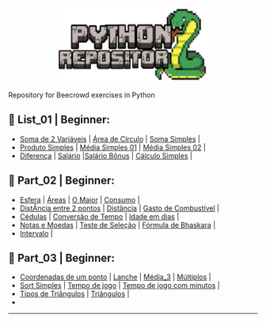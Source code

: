 <div align="center">
  <img src="https://github.com/Paulo-if/Paython/blob/main/Pythonfds.png" alt="IMG" width="300" height="150">
</div>
 
Repository for Beecrowd exercises in Python

## 🐍 List_01 | Beginner:

  - [Soma de 2 Variáveis](https://github.com/Paulo-if/Paython/blob/main/List_01/01_B%C3%A1sico1.py)  |  [Área de Circulo](https://github.com/Paulo-if/Paython/blob/main/List_01/02_%C3%81rea_de_circulo.py) | [Soma Simples](https://github.com/Paulo-if/Paython/blob/main/List_01/03_Soma_Simples.py) |
  - [Produto Simples](https://github.com/Paulo-if/Paython/blob/main/List_01/04_Produto_Simples.py) | [Média Simples 01](https://github.com/Paulo-if/Paython/blob/main/List_01/05_M%C3%A9dia_1.py) | [Média Simples 02](https://github.com/Paulo-if/Paython/blob/main/List_01/06_M%C3%A9dia_2.py) |
  - [Diferença](https://github.com/Paulo-if/Paython/blob/main/List_01/07_Diferen%C3%A7a.py) | [Salário](https://github.com/Paulo-if/Paython/blob/main/List_01/08_Sal%C3%A1rio.py) |[Salário Bônus](https://github.com/Paulo-if/Paython/blob/main/List_01/09_Sal%C3%A1rio_B%C3%B4nus.py) | [Cálculo Simples](https://github.com/Paulo-if/Paython/blob/main/List_01/10_C%C3%A1lculo_Simples.py) |

## 🐍 Part_02 | Beginner:
  
  - [Esfera](https://github.com/Paulo-if/Paython/blob/main/List_01/11_Esfera.py) | [Áreas](https://github.com/Paulo-if/Paython/blob/main/List_01/12_%C3%81reas.py) | [O Maior](https://github.com/Paulo-if/Paython/blob/main/List_01/13_O_Maior.py) | [Consumo](https://github.com/Paulo-if/Paython/blob/main/List_01/14_Consumo.py) |
  - [DistÂncia entre 2 pontos](https://github.com/Paulo-if/Paython/blob/main/List_01/15_Dist%C3%A2ncia_entre_2_pontos.py) | [Distância](https://github.com/Paulo-if/Paython/blob/main/List_01/16_Dist%C3%A2ncia.py) | [Gasto de Combustível](https://github.com/Paulo-if/Paython/blob/main/List_01/17_Gasto_Combust%C3%ADvel.py) |
  - [Cédulas](https://github.com/Paulo-if/Paython/blob/main/List_01/18_C%C3%A9dulas.py) | [Conversão de Tempo](https://github.com/Paulo-if/Paython/blob/main/List_01/19_Convers%C3%A3o_tempo.py) | [Idade em dias](https://github.com/Paulo-if/Paython/blob/main/List_01/20_Idade_dias.py) |
  - [Notas e Moedas](https://github.com/Paulo-if/Paython/blob/main/List_01/21_Notas_Moedas.py) | [Teste de Seleção](https://github.com/Paulo-if/Paython/blob/main/List_01/22_Teste_Sele%C3%A7%C3%A3o1.py) | [Fórmula de Bhaskara](https://github.com/Paulo-if/Paython/blob/main/List_01/23_F%C3%B3rmula_Bhaskara.py) |
  - [Intervalo](https://github.com/Paulo-if/Paython/blob/main/List_01/24_Intervalo.py) |

## 🐍 Part_03 | Beginner:

  - [Coordenadas de um ponto](https://github.com/Paulo-if/Paython/blob/main/List_01/25_Coordenadas%20de%20um%20Ponto.py) | [Lanche](https://github.com/Paulo-if/Paython/blob/main/List_01/26_Lanche.py) | [Média_3](https://github.com/Paulo-if/Paython/blob/main/List_01/27_M%C3%A9dia_3.py) | [Múltiplos](https://github.com/Paulo-if/Paython/blob/main/List_01/28_M%C3%BAltiplos.py) |
  - [Sort Simples](https://github.com/Paulo-if/Paython/blob/main/List_01/29_Sort%20Simples.py) | [Tempo de jogo](https://github.com/Paulo-if/Paython/blob/main/List_01/31_Tempo%20de%20Jogo.py) | [Tempo de jogo com minutos](https://github.com/Paulo-if/Paython/blob/main/List_01/30_Tempo%20de%20Jogo%20com%20Minutos.py) |
  - [Tipos de Triângulos](https://github.com/Paulo-if/Paython/blob/main/List_01/32_Tipos%20de%20Tri%C3%A2ngulos.py) | [Triângulos](https://github.com/Paulo-if/Paython/blob/main/List_01/33_Tri%C3%A2ngulo.py) |
  - 
---
